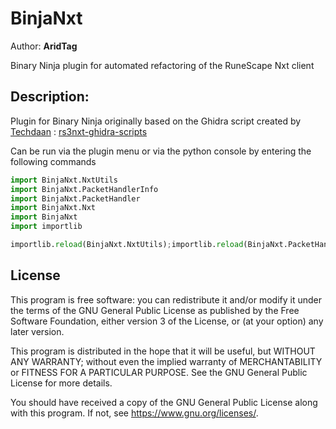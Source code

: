 # BinjaNxt
Author: **AridTag**

Binary Ninja plugin for automated refactoring of the RuneScape Nxt client

## Description:
Plugin for Binary Ninja originally based on the Ghidra script created by [Techdaan](https://github.com/Techdaan/) : [rs3nxt-ghidra-scripts](https://github.com/Techdaan/rs3nxt-ghidra-scripts)

Can be run via the plugin menu or via the python console by entering the following commands
```python
import BinjaNxt.NxtUtils
import BinjaNxt.PacketHandlerInfo
import BinjaNxt.PacketHandler
import BinjaNxt.Nxt
import BinjaNxt
import importlib

importlib.reload(BinjaNxt.NxtUtils);importlib.reload(BinjaNxt.PacketHandlerInfo);importlib.reload(BinjaNxt.PacketHandler);importlib.reload(BinjaNxt.Nxt);importlib.reload(BinjaNxt);BinjaNxt.refactor_nxt(bv, 0)
```

## License
This program is free software: you can redistribute it and/or modify it under the terms of the GNU General Public License as published by the Free Software Foundation, either version 3 of the License, or (at your option) any later version.

This program is distributed in the hope that it will be useful, but WITHOUT ANY WARRANTY; without even the implied warranty of MERCHANTABILITY or FITNESS FOR A PARTICULAR PURPOSE. See the GNU General Public License for more details.

You should have received a copy of the GNU General Public License along with this program. If not, see <https://www.gnu.org/licenses/>. 
